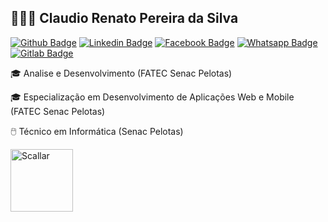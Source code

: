 ## 👨🏻‍💻 Claudio Renato Pereira da Silva

[![Github Badge](https://img.shields.io/badge/GitHub-100000?style=for-the-badge&logo=github&logoColor=white&link=https://github.com/RenaatoSiilva)](https://github.com/RenaatoSiilva)
[![Linkedin Badge](https://img.shields.io/badge/LinkedIn-0077B5?style=for-the-badge&logo=linkedin&logoColor=white&link=https://www.linkedin.com/in/renatosilva94/)](https://www.linkedin.com/in/renatosilva94/)
[![Facebook Badge](https://img.shields.io/badge/Facebook-1877F2?style=for-the-badge&logo=facebook&logoColor=white&link=https://www.facebook.com/RenaatoSiilva/)](https://www.facebook.com/RenaatoSiilva/)
[![Whatsapp Badge](https://img.shields.io/badge/WhatsApp-25D366?style=for-the-badge&logo=whatsapp&logoColor=white&link=https://api.whatsapp.com/send/?phone=5553981014003)](https://api.whatsapp.com/send/?phone=5553981014003)
[![Gitlab Badge](https://img.shields.io/badge/GitLab-330F63?style=for-the-badge&logo=gitlab&logoColor=white&link=https://gitlab.com/renatosilva94)](https://gitlab.com/renatosilva94)


🎓 Analise e Desenvolvimento (FATEC Senac Pelotas)

🎓 Especialização em Desenvolvimento de Aplicações Web e Mobile (FATEC Senac Pelotas)

🖱️ Técnico em Informática (Senac Pelotas)

<a href="https://scallar.com.br/"><img src="https://scallar.com.br/img/logo-scallar.png" alt="Scallar" width="100"/></a>
